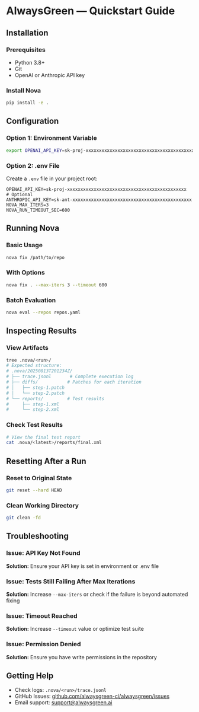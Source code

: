 # AlwaysGreen — Quickstart Guide

## Installation

### Prerequisites
- Python 3.8+
- Git
- OpenAI or Anthropic API key

### Install Nova
```bash
pip install -e .
```

## Configuration

### Option 1: Environment Variable
```bash
export OPENAI_API_KEY=sk-proj-xxxxxxxxxxxxxxxxxxxxxxxxxxxxxxxxxxxxxxxxxxxxx
```

### Option 2: .env File
Create a `.env` file in your project root:
```env
OPENAI_API_KEY=sk-proj-xxxxxxxxxxxxxxxxxxxxxxxxxxxxxxxxxxxxxxxxxxxxx
# Optional
ANTHROPIC_API_KEY=sk-ant-xxxxxxxxxxxxxxxxxxxxxxxxxxxxxxxxxxxxxxxxxxxxx
NOVA_MAX_ITERS=3
NOVA_RUN_TIMEOUT_SEC=600
```

## Running Nova

### Basic Usage
```bash
nova fix /path/to/repo
```

### With Options
```bash
nova fix . --max-iters 3 --timeout 600
```

### Batch Evaluation
```bash
nova eval --repos repos.yaml
```

## Inspecting Results

### View Artifacts
```bash
tree .nova/<run>/
# Expected structure:
# .nova/20250813T201234Z/
# ├── trace.jsonl       # Complete execution log
# ├── diffs/           # Patches for each iteration
# │   ├── step-1.patch
# │   └── step-2.patch
# └── reports/         # Test results
#     ├── step-1.xml
#     └── step-2.xml
```

### Check Test Results
```bash
# View the final test report
cat .nova/<latest>/reports/final.xml
```

## Resetting After a Run

### Reset to Original State
```bash
git reset --hard HEAD
```

### Clean Working Directory
```bash
git clean -fd
```

## Troubleshooting

### Issue: API Key Not Found
**Solution:** Ensure your API key is set in environment or .env file

### Issue: Tests Still Failing After Max Iterations
**Solution:** Increase `--max-iters` or check if the failure is beyond automated fixing

### Issue: Timeout Reached
**Solution:** Increase `--timeout` value or optimize test suite

### Issue: Permission Denied
**Solution:** Ensure you have write permissions in the repository

## Getting Help

- Check logs: `.nova/<run>/trace.jsonl`
- GitHub Issues: [github.com/alwaysgreen-ci/alwaysgreen/issues](https://github.com/alwaysgreen-ci/alwaysgreen/issues)
- Email support: support@alwaysgreen.ai
